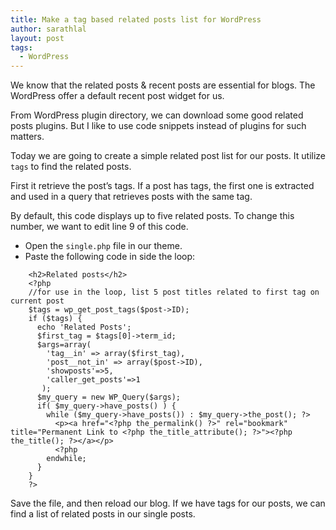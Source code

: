 ```yaml
---
title: Make a tag based related posts list for WordPress
author: sarathlal
layout: post
tags:
  - WordPress
---
```

We know that the related posts & recent posts are essential for blogs. The WordPress offer a default recent post widget for us.

From WordPress plugin directory, we can download some good related posts plugins. But I like to use code snippets instead of plugins for such matters.

Today we are going to create a simple related post list for our posts. It utilize `tags` to find the related posts.

First it retrieve the post&rsquo;s tags. If a post has tags, the first one is extracted and used in a query that retrieves posts with the same tag.

By default, this code displays up to five related posts. To change this number, we want to edit line 9 of this code.

*   Open the `single.php` file in our theme.
*   Paste the following code in side the loop:
</ul>

		<h2>Related posts</h2>
		<?php
		//for use in the loop, list 5 post titles related to first tag on current post
		$tags = wp_get_post_tags($post->ID);
		if ($tags) {
		  echo 'Related Posts';
		  $first_tag = $tags[0]->term_id;
		  $args=array(
			'tag__in' => array($first_tag),
			'post__not_in' => array($post->ID),
			'showposts'=>5,
			'caller_get_posts'=>1
		   );
		  $my_query = new WP_Query($args);
		  if( $my_query->have_posts() ) {
			while ($my_query->have_posts()) : $my_query->the_post(); ?>
			  <p><a href="<?php the_permalink() ?>" rel="bookmark" title="Permanent Link to <?php the_title_attribute(); ?>"><?php the_title(); ?></a></p>
			  <?php
			endwhile;
		  }
		}
		?>

Save the file, and then reload our blog. If we have tags for our posts, we can find a list of related posts in our single posts.
